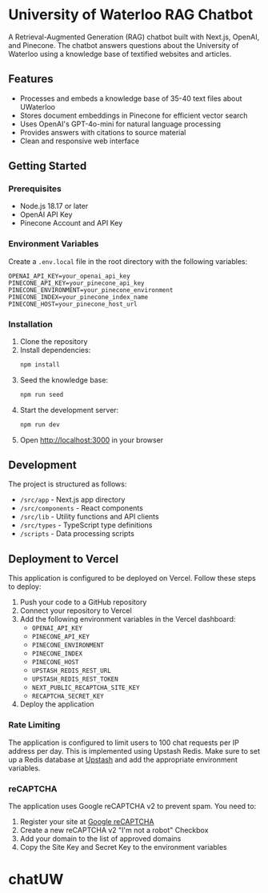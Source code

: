 # University of Waterloo RAG Chatbot

A Retrieval-Augmented Generation (RAG) chatbot built with Next.js, OpenAI, and Pinecone. The chatbot answers questions about the University of Waterloo using a knowledge base of textified websites and articles.

## Features

- Processes and embeds a knowledge base of 35-40 text files about UWaterloo
- Stores document embeddings in Pinecone for efficient vector search
- Uses OpenAI's GPT-4o-mini for natural language processing
- Provides answers with citations to source material
- Clean and responsive web interface

## Getting Started

### Prerequisites

- Node.js 18.17 or later
- OpenAI API Key
- Pinecone Account and API Key

### Environment Variables

Create a `.env.local` file in the root directory with the following variables:

```
OPENAI_API_KEY=your_openai_api_key
PINECONE_API_KEY=your_pinecone_api_key
PINECONE_ENVIRONMENT=your_pinecone_environment
PINECONE_INDEX=your_pinecone_index_name
PINECONE_HOST=your_pinecone_host_url
```

### Installation

1. Clone the repository
2. Install dependencies:
   ```bash
   npm install
   ```
3. Seed the knowledge base:
   ```bash
   npm run seed
   ```
4. Start the development server:
   ```bash
   npm run dev
   ```
5. Open [http://localhost:3000](http://localhost:3000) in your browser

## Development

The project is structured as follows:

- `/src/app` - Next.js app directory
- `/src/components` - React components
- `/src/lib` - Utility functions and API clients
- `/src/types` - TypeScript type definitions
- `/scripts` - Data processing scripts

## Deployment to Vercel

This application is configured to be deployed on Vercel. Follow these steps to deploy:

1. Push your code to a GitHub repository
2. Connect your repository to Vercel
3. Add the following environment variables in the Vercel dashboard:
   - `OPENAI_API_KEY`
   - `PINECONE_API_KEY`
   - `PINECONE_ENVIRONMENT`
   - `PINECONE_INDEX`
   - `PINECONE_HOST`
   - `UPSTASH_REDIS_REST_URL`
   - `UPSTASH_REDIS_REST_TOKEN`
   - `NEXT_PUBLIC_RECAPTCHA_SITE_KEY`
   - `RECAPTCHA_SECRET_KEY`
4. Deploy the application

### Rate Limiting

The application is configured to limit users to 100 chat requests per IP address per day. This is implemented using Upstash Redis. Make sure to set up a Redis database at [Upstash](https://upstash.com/) and add the appropriate environment variables.

### reCAPTCHA

The application uses Google reCAPTCHA v2 to prevent spam. You need to:

1. Register your site at [Google reCAPTCHA](https://www.google.com/recaptcha/admin)
2. Create a new reCAPTCHA v2 "I'm not a robot" Checkbox
3. Add your domain to the list of approved domains
4. Copy the Site Key and Secret Key to the environment variables

# chatUW
